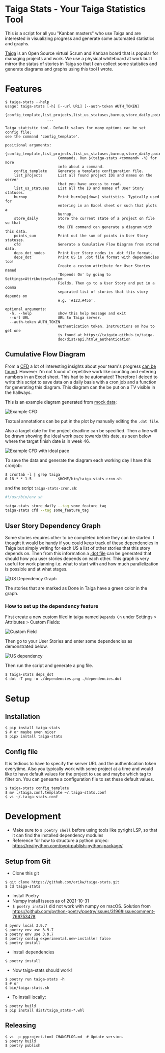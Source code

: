 # Taiga Stats - Your Taiga Statistics Tool

This is a script for all you "Kanban masters" who use Taiga and are interested in visualizing progress and generate some automated statistics and graphs.

[Taiga](https://taiga.io/) is an Open Source virtual Scrum and Kanban board that is popular for managing projects and work. We use a physical whiteboard at work but I mirror the status of stories in Taiga so that I can collect some statistics and generate diagrams and graphs using this tool I wrote.

# Features

```console
$ taiga-stats --help
usage: taiga-stats [-h] [--url URL] [--auth-token AUTH_TOKEN]
                   {config_template,list_projects,list_us_statuses,burnup,store_daily,points_sum,cfd,deps_dot_nodes,deps_dot}
                   ...

Taiga statistic tool. Default values for many options can be set config file;
see the command 'config_template'.

positional arguments:
  {config_template,list_projects,list_us_statuses,burnup,store_daily,points_sum,cfd,deps_dot_nodes,deps_dot}
                        Commands. Run $(taiga-stats <command> -h) for more
                        info about a command.
    config_template     Generate a template configuration file.
    list_projects       List all found project IDs and names on the server
                        that you have access to read.
    list_us_statuses    List all the ID and names of User Story statuses.
    burnup              Print burn(up|down) statistics. Typically used for
                        entering in an Excel sheet or such that plots a
                        burnup.
    store_daily         Store the current state of a project on file so that
                        the CFD command can generate a diagram with this data.
    points_sum          Print out the sum of points in User Story statuses.
    cfd                 Generate a Cumulative Flow Diagram from stored data.
    deps_dot_nodes      Print User Story nodes in .dot file format.
    deps_dot            Print US in .dot file format with dependencies too!
                        Create a custom attribute for User Stories named
                        'Depends On' by going to Settings>Attributes>Custom
                        Fields. Then go to a User Story and put in a comma
                        separated list of stories that this story depends on
                        e.g. '#123,#456'.

optional arguments:
  -h, --help            show this help message and exit
  --url URL             URL to Taiga server.
  --auth-token AUTH_TOKEN
                        Authentication token. Instructions on how to get one
                        is found at https://taigaio.github.io/taiga-
                        doc/dist/api.html#_authentication
```

## Cumulative Flow Diagram

From a [CFD](http://brodzinski.com/2013/07/cumulative-flow-diagram.html) a lot of interesting insights about your team's progress [can be found](http://paulklipp.com/images/Interpreting_a_Cumulative_Flow_Diagram.jpg). However I'm not found of repetitive work like counting and entering numbers in an Excel sheet. This had to be automated! Therefore I deiced to write this script to save data on a daily basis with a cron job and a function for generating this diagram. This diagram can the be put on a TV visible in the hallways.


This is an example diagram generated from [mock data](sample_data/cfd_example.dat):

![Example CFD](https://raw.githubusercontent.com/erikw/taiga-stats/master/img/cfd_example.png)

Textual annotations can be put in the plot by manually editing the `.dat file`.


Also a target date for the project deadline can be specified. Then a line will be drawn showing the ideal work pace towards this date, as seen below where the target finish date is in week 46.

![Example CFD with ideal pace](https://raw.githubusercontent.com/erikw/taiga-stats/master/img/cfd_example_ideal_pace.png)


To save the data and generate the diagram each working day I have this cronjob:

```console
$ crontab -l | grep taiga
0 18 * * 1-5            $HOME/bin/taiga-stats-cron.sh
```

and the script `taiga-stats-cron.sh`:

```bash
#!/usr/bin/env sh

taiga-stats store_daily --tag some_feature_tag
taiga-stats cfd --tag some_feature_tag
```

## User Story Dependency Graph

Some stories requires other to be completed before they can be started. I thought it would be handy if you could keep track of these dependencies in Taiga but simply writing for each US a list of other stories that this story depends on. Then from this information a [.dot file](sample_data/dependencies_example.dot) can be generated that should how you user stories depends on each other. This graph is very useful for work planning i.e. what to start with and how much parallelization is possible and at what stages.

![US Dependency Graph](https://raw.githubusercontent.com/erikw/taiga-stats/master/img/dependencies_example.png)

The stories that are marked as Done in Taiga have a green color in the graph.


### How to set up the dependency feature

First create a new custom filed in taiga named `Depends On` under Settings > Attributes > Custom Fields:

![Custom Field](https://raw.githubusercontent.com/erikw/taiga-stats/master/img/taiga_custom_field.png)


Then go to your User Stories and enter some dependencies as demonstrated below.

![US dependency](https://raw.githubusercontent.com/erikw/taiga-stats/master/img/us_depends_on.png)


Then run the script and generate a png file.


```console
$ taiga-stats deps_dot
$ dot -T png -o ./dependencies.png ./dependencies.dot
```


# Setup

## Installation
```console
$ pip install taiga-stats
$ # or maybe even nicer
$ pipx install taiga-stats
```


## Config file
It is tedious to have to specify the server URL and the authentication token everytime. Also you typically work with some project at a time and would like to have default values for the project to use and maybe which tag to filter on. You can genearte a configuration file to set these default values.

```console
$ taiga-stats config_template
$ mv ./taiga.conf.template ~/.taiga-stats.conf
$ vi ~/.taiga-stats.conf
```


# Development
* Make sure to `$ poetry shell` before using tools like pyright LSP, so that it can find the installed dependency modules
* Reference for how to structure a python projec: https://realpython.com/pypi-publish-python-package/

## Setup from Git
* Clone this git
```console
$ git clone https://github.com/erikw/taiga-stats.git
$ cd taiga-stats
```
* Install Poetry
* Numpy install issues as of 2021-10-31
* `$ poetry install` did not work with numpy on macOS. Solution from https://github.com/python-poetry/poetry/issues/3196#issuecomment-769753478
```console
$ pyenv local 3.9.7
$ poetry env use 3.9.7
$ poetry env use 3.9.7
$ poetry config experimental.new-installer false
$ poetry install
```

* Install dependencies
```console
$ poetry install
```
* Now taiga-stats should work!
```console
$ poetry run taiga-stats -h
$ # or
$ bin/taiga-stats.sh
```
* To install locally:
```console
$ poetry build
$ pip install dist/taiga_stats-*.whl
```


## Releasing
```console
$ vi -p pyproject.toml CHANGELOG.md  # Update version.
$ poetry build
$ poetry publish
```
